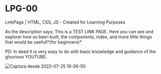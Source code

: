 # LPG-00
LinkPage | HTML, CSS, JS - Created for Learning Purposes


As the description says; This is a TEST LINK PAGE. Here you can see and explorer how as been built, the components, index, and more little things that would be usefull*(for beginners)*


PD: In deed it is very easy to do with basic knowledge and guidance of the glourious YOUTUBE.


![Captura desde 2022-07-25 19-26-50](https://user-images.githubusercontent.com/89227506/180891391-ba6d1043-f128-4a6c-b35e-10b32ec3ddc3.png)
